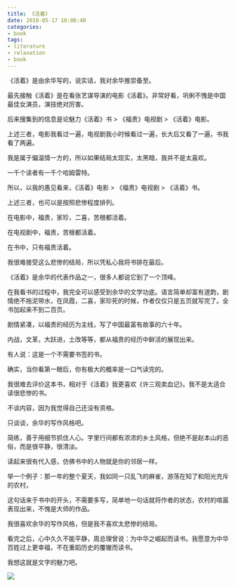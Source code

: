 ```yaml
---
title: 《活着》
date: 2018-05-17 16:06:40
categories:
- book
tags:
- literature
- relaxation
- book
---
```

《活着》是由余华写的，说实话，我对余华推崇备至。

最先接触《活着》是在看张艺谋导演的电影《活着》。非常好看，巩俐不愧是中国最佳女演员，演技绝对厉害。

 <!-- more -->

后来搜集到的信息是论魅力《活着》书 > 《福贵》电视剧 > 《活着》电影。

上述三者，电影我看过一遍，电视剧我小时候看过一遍，长大后又看了一遍，书我看了两遍。

我是属于偏温情一方的，所以如果结局太现实，太黑暗，我并不是太喜欢。

一千个读者有一千个哈姆雷特。

所以，以我的愚见看来，《活着》电影 > 《福贵》电视剧 > 《活着》书。

上述三者，也可以是按照悲惨程度排列。

在电影中，福贵，家珍，二喜，苦根都活着。

在电视剧中，福贵，苦根都活着。

在书中，只有福贵活着。

我很难接受这么悲惨的结局，所以凭私心我将书排在最后。

《活着》是余华的代表作品之一，很多人都说它到了一个顶峰。

在我看书的过程中，我完全可以感受到余华的文学功底。语言简单却富有道韵，剧情绝不拖泥带水，在凤霞，二喜，家珍死的时候，作者仅仅只是五页就写完了。全书加起来不到二百页。

剧情紧凑，以福贵的经历为主线，写了中国最富有故事的六十年。

内战，文革，大跃进，土改等等，都从福贵的经历中鲜活的展现出来。

有人说：这是一个不需要书签的书。

确实，当你看第一眼后，你有极大的概率是一口气读完的。

我很难去评价这本书，相对于《活着》我更喜欢《许三观卖血记》。我不是太适合读很悲惨的书。

不谈内容，因为我觉得自己还没有资格。

只谈谈，余华的写作风格吧。

简练，善于用细节抓住人心。字里行间都有浓浓的乡土风格，但绝不是赵本山的恶俗，而是很平静，很清淡。

读起来很有代入感，仿佛书中的人物就是你的邻居一样。

举一个例子：那一年的整个夏天，我如同一只乱飞的麻雀，游荡在知了和阳光充斥的农村，

这句话来于书中的开头，不需要多写，简单地一句话就将作者的状态，农村的喧嚣表现出来，不愧是大师的作品。

我很喜欢余华的写作风格，但是我不喜欢太悲惨的结局。

看完之后，心中久久不能平静，周总理曾说：为中华之崛起而读书。我愿意为中华百姓过上更幸福，不在重蹈历史的覆辙而读书。

我想这就是文字的魅力吧。

![](/images/book/4.jpg)
